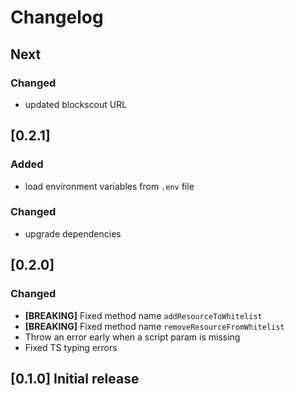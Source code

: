 # Changelog

## Next

### Changed

- updated blockscout URL

## [0.2.1]

### Added

- load environment variables from `.env` file

### Changed

- upgrade dependencies

## [0.2.0]

### Changed

- **\[BREAKING\]** Fixed method name `addResourceToWhitelist`
- **\[BREAKING\]** Fixed method name `removeResourceFromWhitelist`
- Throw an error early when a script param is missing
- Fixed TS typing errors

## [0.1.0] Initial release
